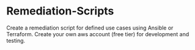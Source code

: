 # Remediation-Scripts
Create a remediation script for defined use cases using Ansible or Terraform. Create your own aws account (free tier) for development and testing.
